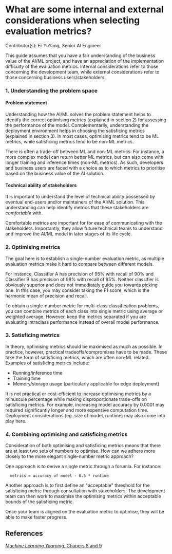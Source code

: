 # What are some internal and external considerations when selecting evaluation metrics?

Contributor(s): Er YuYang, Senior AI Engineer

This guide assumes that you have a fair understanding of the business value of the AI/ML project, and have an appreciation of the implementation difficulty of the evaluation metrics. Internal considerations refer to those concerning the development team, while external considerations refer to those concerning business users/stakeholders.

### 1. Understanding the problem space

#### Problem statement

Understanding how the AI/ML solves the problem statement helps to identify the correct optimising metrics (explained in section 2) for assessing the performance of the model. Complementarily, understanding the deployment environment helps in choosing the satisficing metrics (explained in section 3). In most cases, optimising metrics tend to be ML metrics, while satisficing metrics tend to be non-ML metrics.

There is often a trade-off between ML and non-ML metrics. For instance, a more complex model can return better ML metrics, but can also come with longer training and inference times (non-ML metrics). As such, developers and business users are faced with a choice as to which metrics to prioritise based on the business value of the AI solution.

#### Technical ability of stakeholders
   
It is important to understand the level of technical ability possessed by eventual end-users and/or maintainers of the AI/ML solution. This understanding can help identify metrics that these stakeholders are *comfortable* with.

Comfortable metrics are important for for ease of communicating with the stakeholders. Importantly, they allow future technical teams to understand and improve the AI/ML model in later stages of its life cycle.

### 2. Optimising metrics

The goal here is to establish a single-number evaluation metric, as multiple evaluation metrics make it hard to compare between different models.

For instance, Classifier A has precision of 95% with recall of 90% and Classifier B has precision of 98% with recall of 85%. Neither classifier is obviously superior and does not immediately guide you towards picking one. In this case, you may consider taking the F1 score, which is the harmonic mean of precision and recall.

To obtain a single-number metric for multi-class classification problems, you can combine metrics of each class into single metric using average or weighted average. However, keep the metrics separated if you are evaluating intraclass performance instead of overall model performance.

### 3. Satisficing metrics

In theory, optimising metrics should be maximised as much as possible. In practice, however, practical tradeoffs/compromises have to be made. These take the form of satisficing metrics, which are often non-ML related. Examples of satisficing metrics include:

- Running/inference time
- Training time
- Memory/storage usage (particularly applicable for edge deployment)

It is not practical or cost-efficient to increase optimising metrics by a minuscule percentage while making disproportionate trade-offs on satisficing metrics. For example, increasing model accuracy by 0.0001 may required significantly longer and more expensive computation time. Deployment considerations (eg. size of model, runtime) may also come into play here.

### 4. Combining optimising and satisficing metrics

Consideration of both optimising and satisficing metrics means that there are at least two sets of numbers to optimise. How can we adhere more closely to the more elegant single-number metric approach?

One approach is to derive a single metric through a forumla. For instance:

      metrics = accuracy of model - 0.5 * runtime

Another approach is to first define an "acceptable" threshold for the satisficing metric through consultation with stakeholders. The development team can then work to maximise the optimising metrics within acceptable bounds of the satisficing metric.

Once your team is aligned on the evaluation metric to optimise, they will be able to make faster progress.

## References
[*Machine Learning Yearning*, Chapers 8 and 9](https://github.com/ajaymache/machine-learning-yearning/blob/master/full%20book/machine-learning-yearning.pdf)